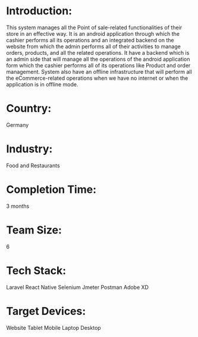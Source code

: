 # Introduction:
This system manages all the Point of sale-related functionalities of their store in an effective way. It is an android application through which the cashier performs all its operations and an integrated backend on the website from which the admin performs all of their activities to manage orders, products, and all the related operations.
It have a backend which is an admin side that will manage all the operations of the android application form which the cashier performs all of its operations like Product and order management.
System also have an offline infrastructure that will perform all the eCommerce-related operations when we have no internet or when the application is in offline mode.
# Country:
Germany
# Industry:
Food and Restaurants
# Completion Time:
3 months
# Team Size:
6
# Tech Stack:
Laravel
React Native
Selenium
Jmeter
Postman
Adobe XD  
# Target Devices:
Website
Tablet
Mobile
Laptop
Desktop
